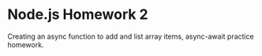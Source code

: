 # Node.js Homework 2

Creating an async function to add and list array items, async-await practice homework.
